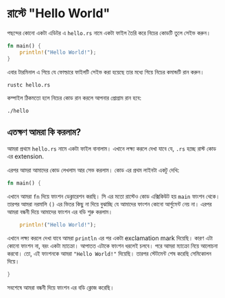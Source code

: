 # রাস্টে "Hello World"

পছন্দের কোনো একটা এডিটর এ `hello.rs` নামে একটা ফাইল তৈরি করে নিচের কোডটি তুলে সেইভ করুন।

```rust
fn main() {
    println!("Hello World!");
}
```

এবার টারমিনাল এ গিয়ে যে ফোল্ডারে ফাইলটি সেইভ করা হয়েছে তার মধ্যে গিয়ে নিচের কমান্ডটি রান করুন।

```bash
rustc hello.rs
```

কম্পাইল ঠিকমতো হলে নিচের কোড রান করলে আপনার প্রোগ্রাম রান হবে:

```‍‍bash
./hello
```

## এতক্ষণ আমরা কি করলাম?

আমরা প্রথমে `hello.rs` নামে একটা ফাইল বানালাম। এখানে লক্ষ্য করলে দেখা যাবে যে, `.rs` হচ্ছে রাস্ট কোড এর extension.

এরপর আমরা আমাদের কোড লেখলাম আর সেভ করলাম। কোড এর প্রথম লাইনটা একটু দেখি:

```rust
fn main() {
```

এখানে আমরা `fn` দিয়ে ফাংশন ডেক্লারেশন করছি। সি এর মতো রাস্টেও কোড এক্সিকিউট হয় `main` ফাংশন থেকে। তারপর আমরা নরমালি `()` এর ভিতর কিছু না দিয়ে বুঝাচ্ছি যে আমাদের ফাংশন কোনো আর্গুমেন্ট নেয় না। এরপর আমরা
বন্ধনী দিয়ে আমাদের ফাংশন এর বডি শুরু করলাম।

```rust
    println!("Hello World!");
```

এখানে লক্ষ্য করলে দেখা যাবে আমরা `println` এর পর একটা exclamation mark দিয়েছি। কারণ এটা কোনো ফাংশন না, বরং একটা ম্যাক্রো। আপাতত এটাকে ফাংশন ধরলেই চলবে। পরে আমরা ম্যাক্রো নিয়ে আলোচনা করবো। তো, এই ফাংশনকে আমরা `"Hello World!"` দিয়েছি। তারপর স্টেটমেন্ট শেষ করেছি সেমিকোলন দিয়ে।

```rust
}
```

সবশেষে আমরা বন্ধনী দিয়ে ফাংশন এর বডি ক্লোজ করেছি।
